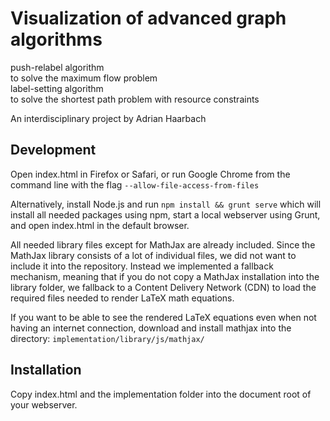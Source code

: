 # Visualization of advanced graph algorithms
push-relabel algorithm  
to solve the maximum flow problem  
label-setting algorithm  
to solve the shortest path problem with resource constraints  

An interdisciplinary project by Adrian Haarbach

## Development
Open index.html in Firefox or Safari, or run Google Chrome from the command line with the flag
`
--allow-file-access-from-files
`

Alternatively, install Node.js and run
`
npm install && grunt serve
`
which will install all needed packages using npm, start a local webserver using Grunt, and open index.html in the default browser.

All needed library files except for MathJax are already included. 
Since the MathJax library consists of a lot of individual files, we did not want to include it into the repository. Instead we implemented a fallback mechanism, meaning that if you do not copy a MathJax installation into the library folder, we fallback to a Content Delivery Network (CDN) to load the required files needed to render LaTeX math equations.

If you want to be able to see the rendered LaTeX equations even when not having an internet connection, download and install mathjax into the directory:
`
implementation/library/js/mathjax/
`

## Installation
Copy index.html and the implementation folder into the document root of your webserver.

